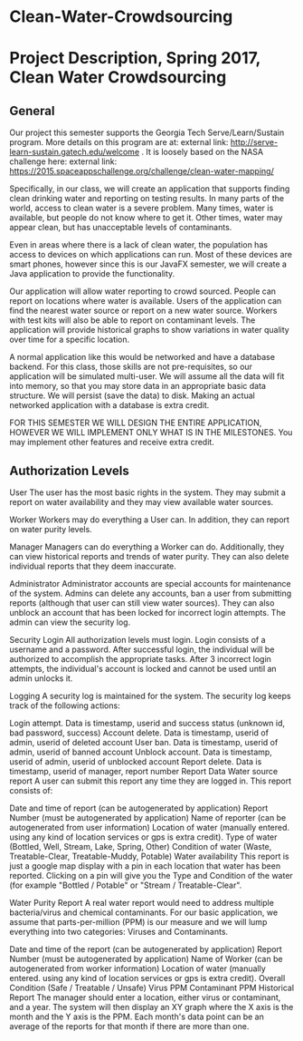 # Clean-Water-Crowdsourcing

# Project Description, Spring 2017, Clean Water Crowdsourcing
 ## General
Our project this semester supports the Georgia Tech Serve/Learn/Sustain program. More details on this program are at: external link: http://serve-learn-sustain.gatech.edu/welcome . It is loosely based on the NASA challenge here: external link: https://2015.spaceappschallenge.org/challenge/clean-water-mapping/

Specifically, in our class, we will create an application that supports finding clean drinking water and reporting on testing results. In many parts of the world, access to clean water is a severe problem. Many times, water is available, but people do not know where to get it. Other times, water may appear clean, but has unacceptable levels of contaminants.

Even in areas where there is a lack of clean water, the population has access to devices on which applications can run. Most of these devices are smart phones, however since this is our JavaFX semester, we will create a Java application to provide the functionality.

Our application will allow water reporting to crowd sourced. People can report on locations where water is available. Users of the application can find the nearest water source or report on a new water source. Workers with test kits will also be able to report on contaminant levels. The application will provide historical graphs to show variations in water quality over time for a specific location.

A normal application like this would be networked and have a database backend. For this class, those skills are not pre-requisites, so our application will be simulated multi-user. We will assume all the data will fit into memory, so that you may store data in an appropriate basic data structure. We will persist (save the data) to disk. Making an actual networked application with a database is extra credit.

FOR THIS SEMESTER WE WILL DESIGN THE ENTIRE APPLICATION, HOWEVER WE WILL IMPLEMENT ONLY WHAT IS IN THE MILESTONES. You may implement other features and receive extra credit.

## Authorization Levels
User
The user has the most basic rights in the system. They may submit a report on water availability and they may view available water sources.

Worker
Workers may do everything a User can. In addition, they can report on water purity levels.

Manager
Managers can do everything a Worker can do. Additionally, they can view historical reports and trends of water purity. They can also delete individual reports that they deem inaccurate.

Administrator
Administrator accounts are special accounts for maintenance of the system. Admins can delete any accounts, ban a user from submitting reports (although that user can still view water sources). They can also unblock an account that has been locked for incorrect login attempts. The admin can view the security log.

Security
Login
All authorization levels must login. Login consists of a username and a password. After successful login, the individual will be authorized to accomplish the appropriate tasks. After 3 incorrect login attempts, the individual's account is locked and cannot be used until an admin unlocks it.

Logging
A security log is maintained for the system. The security log keeps track of the following actions:

Login attempt. Data is timestamp, userid and success status (unknown id, bad password, success)
Account delete. Data is timestamp, userid of admin, userid of deleted account
User ban. Data is timestamp, userid of admin, userid of banned account
Unblock account. Data is timestamp, userid of admin, userid of unblocked account
Report delete. Data is timestamp, userid of manager, report number
Report Data
Water source report
A user can submit this report any time they are logged in. This report consists of:

Date and time of report (can be autogenerated by application)
Report Number (must be autogenerated by application)
Name of reporter (can be autogenerated from user information)
Location of water (manually entered. using any kind of location services or gps is extra credit).
Type of water (Bottled, Well, Stream, Lake, Spring, Other)
Condition of water (Waste, Treatable-Clear, Treatable-Muddy, Potable)
Water availability
This report is just a google map display with a pin in each location that water has been reported. Clicking on a pin will give you the Type and Condition of the water (for example "Bottled / Potable" or "Stream / Treatable-Clear".

Water Purity Report
A real water report would need to address multiple bacteria/virus and chemical contaminants. For our basic application, we assume that parts-per-million (PPM) is our measure and we will lump everything into two categories: Viruses and Contaminants.

Date and time of the report (can be autogenerated by application)
Report Number (must be autogenerated by application)
Name of Worker (can be autogenerated from worker information)
Location of water (manually entered. using any kind of location services or gps is extra credit).
Overall Condition (Safe / Treatable / Unsafe)
Virus PPM
Contaminant PPM
Historical Report
The manager should enter a location, either virus or contaminant, and a year. The system will then display an XY graph where the X axis is the month and the Y axis is the PPM. Each month's data point can be an average of the reports for that month if there are more than one.
